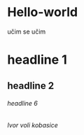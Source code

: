 # Hello-world
učim se učim

# headline 1
## headline 2 
###### headline 6

**Ivor* voli *kobasice**
